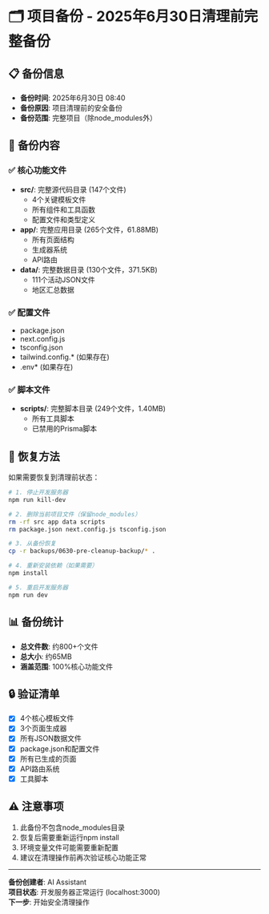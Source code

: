# 🗂️ 项目备份 - 2025年6月30日清理前完整备份

## 📋 备份信息
- **备份时间**: 2025年6月30日 08:40
- **备份原因**: 项目清理前的安全备份
- **备份范围**: 完整项目（除node_modules外）

## 📁 备份内容

### ✅ 核心功能文件
- **src/**: 完整源代码目录 (147个文件)
  - 4个关键模板文件
  - 所有组件和工具函数
  - 配置文件和类型定义
- **app/**: 完整应用目录 (265个文件，61.88MB)
  - 所有页面结构
  - 生成器系统
  - API路由
- **data/**: 完整数据目录 (130个文件，371.5KB)
  - 111个活动JSON文件
  - 地区汇总数据

### ✅ 配置文件
- package.json
- next.config.js  
- tsconfig.json
- tailwind.config.* (如果存在)
- .env* (如果存在)

### ✅ 脚本文件
- **scripts/**: 完整脚本目录 (249个文件，1.40MB)
  - 所有工具脚本
  - 已禁用的Prisma脚本

## 🔧 恢复方法

如果需要恢复到清理前状态：

```bash
# 1. 停止开发服务器
npm run kill-dev

# 2. 删除当前项目文件（保留node_modules）
rm -rf src app data scripts
rm package.json next.config.js tsconfig.json

# 3. 从备份恢复
cp -r backups/0630-pre-cleanup-backup/* .

# 4. 重新安装依赖（如果需要）
npm install

# 5. 重启开发服务器
npm run dev
```

## 📊 备份统计
- **总文件数**: 约800+个文件
- **总大小**: 约65MB
- **涵盖范围**: 100%核心功能文件

## 🔒 验证清单
- [x] 4个核心模板文件
- [x] 3个页面生成器
- [x] 所有JSON数据文件
- [x] package.json和配置文件
- [x] 所有已生成的页面
- [x] API路由系统
- [x] 工具脚本

## ⚠️ 注意事项
1. 此备份不包含node_modules目录
2. 恢复后需要重新运行npm install
3. 环境变量文件可能需要重新配置
4. 建议在清理操作前再次验证核心功能正常

---
**备份创建者**: AI Assistant  
**项目状态**: 开发服务器正常运行 (localhost:3000)  
**下一步**: 开始安全清理操作 